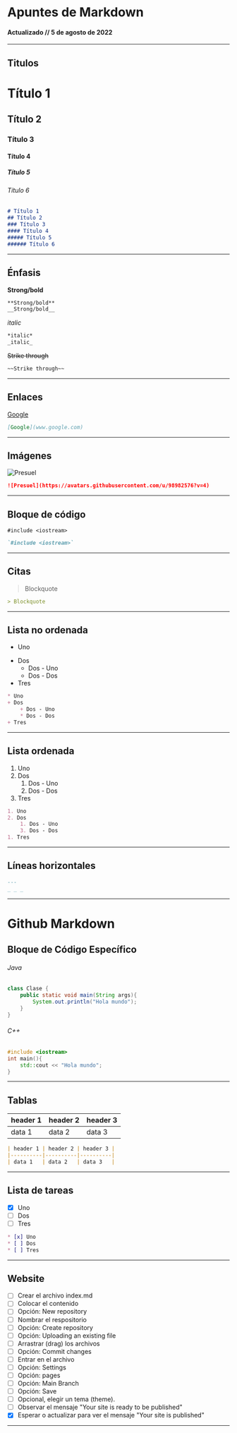 # Apuntes de Markdown 
#### Actualizado // 5 de agosto de 2022
---
## Titulos

# Título 1
## Título 2
### Título 3
#### Título 4
##### Título 5
###### Título 6
```markdown
# Título 1
## Título 2
### Título 3
#### Título 4
##### Título 5
###### Título 6
```
---
## Énfasis
**Strong/bold**
```markdown
**Strong/bold**
__Strong/bold__
```
*italic*
```markdown
*italic*
_italic_
```
~~Strike through~~
```markdown
~~Strike through~~
```
---
## Enlaces
[Google](www.google.com)
```markdown
[Google](www.google.com)
```
---
## Imágenes
![Presuel](https://avatars.githubusercontent.com/u/98982576?v=4)
```markdown
![Presuel](https://avatars.githubusercontent.com/u/98982576?v=4)
```
---
## Bloque de código
`#include <iostream>`
```markdown
`#include <iostream>`
```
---
## Citas
> Blockquote
```markdown
> Blockquote
```
---
## Lista no ordenada
* Uno
+ Dos
    + Dos - Uno
    * Dos - Dos
+ Tres
```markdown
* Uno
+ Dos
    + Dos - Uno
    * Dos - Dos
+ Tres
```
---
## Lista ordenada
1. Uno
2. Dos
    1. Dos - Uno
    3. Dos - Dos
1. Tres
```markdown
1. Uno
2. Dos
    1. Dos - Uno
    3. Dos - Dos
1. Tres
```
---
## Líneas horizontales
```markdown
---
_ _ _
```
---

# Github Markdown 
## Bloque de Código Específico
###### Java
```java
class Clase {
    public static void main(String args){
        System.out.println("Hola mundo");
    }
}
```
###### C++
```c++
#include <iostream>
int main(){
    std::cout << "Hola mundo";
}
```
---
## Tablas
| header 1 | header 2 | header 3 |
|----------|----------|----------|
| data 1   | data 2   | data 3   |
```markdown
| header 1 | header 2 | header 3 |
|----------|----------|----------|
| data 1   | data 2   | data 3   |
```
---
## Lista de tareas
* [x] Uno
* [ ] Dos
* [ ] Tres
```markdown
* [x] Uno
* [ ] Dos
* [ ] Tres
```
---
## Website
* [ ] Crear el archivo index.md
* [ ] Colocar el contenido
* [ ] Opción: New repository
* [ ] Nombrar el respositorio
* [ ] Opción: Create repository
* [ ] Opción: Uploading an existing file
* [ ] Arrastrar (drag) los archivos
* [ ] Opción: Commit changes
* [ ] Entrar en el archivo
* [ ] Opción: Settings
* [ ] Opción: pages
* [ ] Opción: Main Branch
* [ ] Opción: Save
* [ ] Opcional, elegir un tema (theme).
* [ ] Observar el mensaje "Your site is ready to be published"
* [x] Esperar o actualizar para ver el mensaje "Your site is published"
---